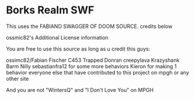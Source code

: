 # Borks Realm SWF 

This uses the FABIANO SWAGGER OF DOOM SOURCE.
credits below

ossmic82's Additional License information

You are free to use this source as long as u credit this guys:


ossimc82/Fabian Fischer
C453
Trapped
Donran
creepylava
Krazyshank
Barm
Nilly
sebastianfra12 for some more behaviors
Kieron for making 1 behavior
everyone else that have contributed to this project on mpgh or any other site


And you are not "WintersQ" and "I Don't Love You" on MPGH
